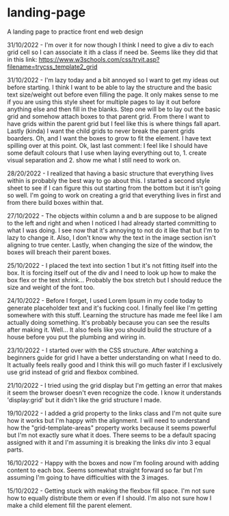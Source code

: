 # landing-page
A landing page to practice front end web design

31/10/2022 - I'm over it for now though I think I need to give a div to each grid cell so I can associate it ith a class if need be. Seems like they did that in this link: https://www.w3schools.com/css/tryit.asp?filename=trycss_template2_grid

31/10/2022 - I'm lazy today and a bit annoyed so I want to get my ideas out before starting. I think I want to be able to lay the structure and the basic text size/weight out before even filling the page. It only makes sense to me if you are using this style sheet for multiple pages to lay it out before anything else and then fill in the blanks. Step one will be to lay out the basic grid and somehow attach boxes to that parent grid. From there I want to have grids within the parent grid but I feel like this is where things fall apart. Lastly (kinda) I want the child grids to never break the parent grids boarders. Oh, and I want the boxes to grow to fit the element. I have text spilling over at this point. Ok, last last comment: I feel like I should have some default colours that I use when laying everything out to, 1. create visual separation and 2. show me what I still need to work on.

28/20/2022 - I realized that having a basic structure that everything lives within is probably the best way to go about this. I started a second style sheet to see if I can figure this out starting from the bottom but it isn't going so well. I'm going to work on creating a grid that everything lives in first and from there build boxes within that.

27/10/2022 - The objects within column a and b are suppose to be aligned to the left and right and when I noticed I had already started committing to what I was doing. I see now that it's annoying to not do it like that but I'm to lazy to change it. Also, I don't know why the text in the image section isn't aligning to true center. Lastly, when changing the size of the window, the boxes will breach their parent boxes.

25/10/2022 - I placed the text into section 1 but it's not fitting itself into the box. It is forcing itself out of the div and I need to look up how to make the box flex or the text shrink... Probably the box stretch but I should reduce the size and weight of the font too.

24/10/2022 - Before I forget, I used Lorem Ipsum in my code today to generate placeholder text and it's fucking cool. I finally feel like I'm getting somewhere with this stuff. Learning the structure has made me feel like I am actually doing something. It's probably because you can see the results after making it. Well... It also feels like you should build the structure of a house before you put the plumbing and wiring in.

23/10/2022 - I started over with the CSS structure. After watching a beginners guide for grid I have a better understanding on what I need to do. It actually feels really good and I think this will go much faster if I exclusively use grid instead of grid and flexbox combined.

21/10/2022 - I tried using the grid display but I'm getting an error that makes it seem the browser doesn't even recognize the code. I know it understands 'display:grid' but it didn't like the grid structure I made.

19/10/2022 - I added a grid property to the links class and I'm not quite sure how it works but I'm happy with the alignment. I will need to understand how the "grid-template-areas" property works because it seems powerful but I'm not exactly sure what it does. There seems to be a default spacing assigned with it and I'm assuming it is breaking the links div into 3 equal parts.

16/10/2022 - Happy with the boxes and now I'm fooling around with adding content to each box. Seems somewhat straight forward so far but I'm assuming I'm going to have difficulties with the 3 images.

15/10/2022 - Getting stuck with making the flexbox fill space. I'm not sure how to equally distribute them or even if I should. I'm also not sure how I make a child element fill the parent element.